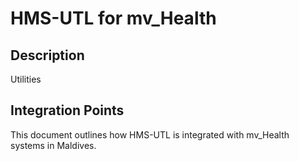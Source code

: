 # HMS-UTL for mv_Health

## Description

Utilities

## Integration Points

This document outlines how HMS-UTL is integrated with mv_Health systems in Maldives.

